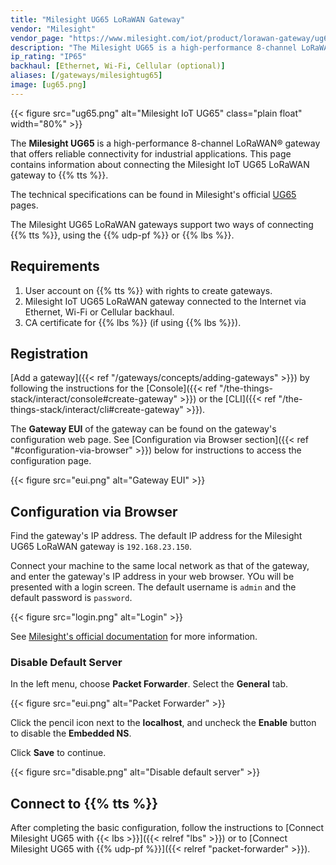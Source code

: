 ```yaml
---
title: "Milesight UG65 LoRaWAN Gateway"
vendor: "Milesight"
vendor_page: "https://www.milesight.com/iot/product/lorawan-gateway/ug65"
description: "The Milesight UG65 is a high-performance 8-channel LoRaWAN® gateway that offers reliable connectivity for industrial applications."
ip_rating: "IP65"
backhaul: [Ethernet, Wi-Fi, Cellular (optional)]
aliases: [/gateways/milesightug65]
image: [ug65.png]
---
```


{{< figure src="ug65.png" alt="Milesight IoT UG65" class="plain float" width="80%" >}}

The **Milesight UG65** is a high-performance 8-channel LoRaWAN® gateway that offers reliable connectivity for industrial applications. This page contains information about connecting the Milesight IoT UG65 LoRaWAN gateway to {{% tts %}}.

<!--more-->

The technical specifications can be found in Milesight's official [UG65](https://www.milesight-iot.com/lorawan/gateway/ug65/) pages.

The Milesight UG65 LoRaWAN gateways support two ways of connecting {{% tts %}}, using the {{% udp-pf %}} or {{% lbs %}}.

## Requirements

1. User account on {{% tts %}} with rights to create gateways.
2. Milesight IoT UG65 LoRaWAN gateway connected to the Internet via Ethernet, Wi-Fi or Cellular backhaul.
3. CA certificate for {{% lbs %}} (if using {{% lbs %}}).

## Registration

[Add a gateway]({{< ref "/gateways/concepts/adding-gateways" >}}) by following the instructions for the [Console]({{< ref "/the-things-stack/interact/console#create-gateway" >}}) or the [CLI]({{< ref "/the-things-stack/interact/cli#create-gateway" >}}).

The **Gateway EUI** of the gateway can be found on the gateway's configuration web page. See [Configuration via Browser section]({{< ref "#configuration-via-browser" >}}) below for instructions to access the configuration page.

{{< figure src="eui.png" alt="Gateway EUI" >}}

## Configuration via Browser

Find the gateway's IP address. The default IP address for the Milesight UG65 LoRaWAN gateway is `192.168.23.150`.

Connect your machine to the same local network as that of the gateway, and enter the gateway's IP address in your web browser. YOu will be presented with a login screen. The default username is `admin` and the default password is `password`.

{{< figure src="login.png" alt="Login" >}}

See [Milesight's official documentation](https://www.milesight-iot.com/documents-download) for more information.

### Disable Default Server

In the left menu, choose **Packet Forwarder**. Select the **General** tab.

{{< figure src="eui.png" alt="Packet Forwarder" >}}

Click the pencil icon next to the **localhost**, and uncheck the **Enable** button to disable the **Embedded NS**.

Click **Save** to continue.

{{< figure src="disable.png" alt="Disable default server" >}}

## Connect to {{% tts %}}

After completing the basic configuration, follow the instructions to [Connect Milesight UG65 with {{< lbs >}}]({{< relref "lbs" >}}) or to [Connect Milesight UG65 with {{% udp-pf %}}]({{< relref "packet-forwarder" >}}).
